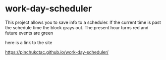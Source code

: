 # work-day-scheduler





This project allows you to save info to a scheduler. If the current time is past the schedule time the block grays out. The present hour turns red and future events are green

here is a link to the site 

https://pinchukctac.github.io/work-day-scheduler/
